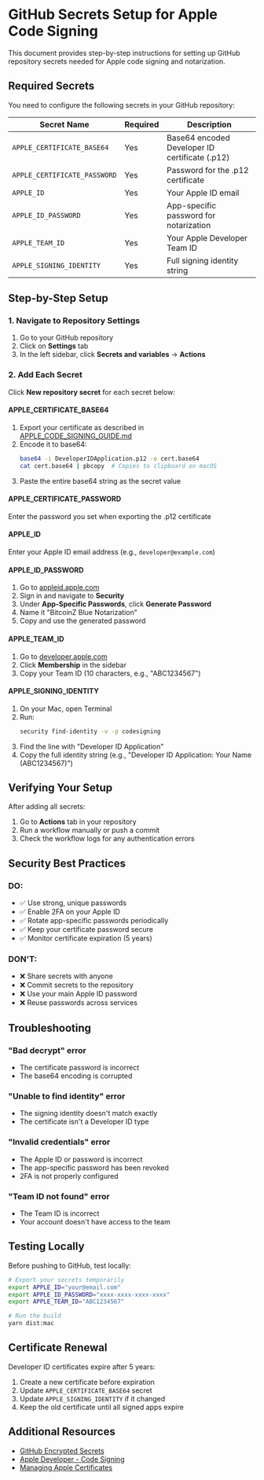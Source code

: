 # GitHub Secrets Setup for Apple Code Signing

This document provides step-by-step instructions for setting up GitHub repository secrets needed for Apple code signing and notarization.

## Required Secrets

You need to configure the following secrets in your GitHub repository:

| Secret Name | Required | Description |
|------------|----------|-------------|
| `APPLE_CERTIFICATE_BASE64` | Yes | Base64 encoded Developer ID certificate (.p12) |
| `APPLE_CERTIFICATE_PASSWORD` | Yes | Password for the .p12 certificate |
| `APPLE_ID` | Yes | Your Apple ID email |
| `APPLE_ID_PASSWORD` | Yes | App-specific password for notarization |
| `APPLE_TEAM_ID` | Yes | Your Apple Developer Team ID |
| `APPLE_SIGNING_IDENTITY` | Yes | Full signing identity string |

## Step-by-Step Setup

### 1. Navigate to Repository Settings

1. Go to your GitHub repository
2. Click on **Settings** tab
3. In the left sidebar, click **Secrets and variables** → **Actions**

### 2. Add Each Secret

Click **New repository secret** for each secret below:

#### APPLE_CERTIFICATE_BASE64

1. Export your certificate as described in [APPLE_CODE_SIGNING_GUIDE.md](./APPLE_CODE_SIGNING_GUIDE.md)
2. Encode it to base64:
   ```bash
   base64 -i DeveloperIDApplication.p12 -o cert.base64
   cat cert.base64 | pbcopy  # Copies to clipboard on macOS
   ```
3. Paste the entire base64 string as the secret value

#### APPLE_CERTIFICATE_PASSWORD

Enter the password you set when exporting the .p12 certificate

#### APPLE_ID

Enter your Apple ID email address (e.g., `developer@example.com`)

#### APPLE_ID_PASSWORD

1. Go to [appleid.apple.com](https://appleid.apple.com)
2. Sign in and navigate to **Security**
3. Under **App-Specific Passwords**, click **Generate Password**
4. Name it "BitcoinZ Blue Notarization"
5. Copy and use the generated password

#### APPLE_TEAM_ID

1. Go to [developer.apple.com](https://developer.apple.com)
2. Click **Membership** in the sidebar
3. Copy your Team ID (10 characters, e.g., "ABC1234567")

#### APPLE_SIGNING_IDENTITY

1. On your Mac, open Terminal
2. Run:
   ```bash
   security find-identity -v -p codesigning
   ```
3. Find the line with "Developer ID Application"
4. Copy the full identity string (e.g., "Developer ID Application: Your Name (ABC1234567)")

## Verifying Your Setup

After adding all secrets:

1. Go to **Actions** tab in your repository
2. Run a workflow manually or push a commit
3. Check the workflow logs for any authentication errors

## Security Best Practices

### DO:
- ✅ Use strong, unique passwords
- ✅ Enable 2FA on your Apple ID
- ✅ Rotate app-specific passwords periodically
- ✅ Keep your certificate password secure
- ✅ Monitor certificate expiration (5 years)

### DON'T:
- ❌ Share secrets with anyone
- ❌ Commit secrets to the repository
- ❌ Use your main Apple ID password
- ❌ Reuse passwords across services

## Troubleshooting

### "Bad decrypt" error
- The certificate password is incorrect
- The base64 encoding is corrupted

### "Unable to find identity" error
- The signing identity doesn't match exactly
- The certificate isn't a Developer ID type

### "Invalid credentials" error
- The Apple ID or password is incorrect
- The app-specific password has been revoked
- 2FA is not properly configured

### "Team ID not found" error
- The Team ID is incorrect
- Your account doesn't have access to the team

## Testing Locally

Before pushing to GitHub, test locally:

```bash
# Export your secrets temporarily
export APPLE_ID="your@email.com"
export APPLE_ID_PASSWORD="xxxx-xxxx-xxxx-xxxx"
export APPLE_TEAM_ID="ABC1234567"

# Run the build
yarn dist:mac
```

## Certificate Renewal

Developer ID certificates expire after 5 years:

1. Create a new certificate before expiration
2. Update `APPLE_CERTIFICATE_BASE64` secret
3. Update `APPLE_SIGNING_IDENTITY` if it changed
4. Keep the old certificate until all signed apps expire

## Additional Resources

- [GitHub Encrypted Secrets](https://docs.github.com/en/actions/security-guides/encrypted-secrets)
- [Apple Developer - Code Signing](https://developer.apple.com/support/code-signing/)
- [Managing Apple Certificates](https://help.apple.com/xcode/mac/current/#/dev154b28f09)